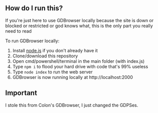   ## How do I run this?
If you're just here to use GDBrowser locally because the site is down or blocked or restricted or god knows what, this is the only part you really need to read


To run GDBrowser locally:
1) Install [node.js](https://nodejs.org/en/download/) if you don't already have it
2) Clone/download this repository  
3) Open cmd/powershell/terminal in the main folder (with index.js)
4) Type `npm i` to flood your hard drive with code that's 99% useless
5) Type `node index` to run the web server
6) GDBrowser is now running locally at http://localhost:2000


## Important

I stole this from Colon's GDBrowser, I just changed the GDPSes.
